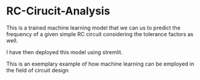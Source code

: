 # RC-Cirucit-Analysis
This is a trained machine learning model that we can us to predict the frequency of a given simple RC circuit considering the tolerance factors as well.

I have then deployed this model using stremlit.

This is an exemplary example of how machine learning can be employed in the field of circuit design
